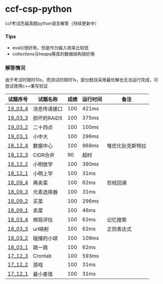 # ccf-csp-python
ccf考试历届真题python语言解答（持续更新中）
### Tips
* eval()很好用，但是作为输入效率比较低
* collections与heapq等库的数据结构很好用
### 解答情况
由于考试时限时10s，而测试时限时1s，部分题目采用最优解也无法运行完成，可尝试使用c++重写验证  

| 试题序号                        | 试题名称     | 成绩 | 运行时间 | 备注             |
| ------------------------------- | ------------ | ---- | -------- | ---------------- |
| [19_03_4](./19_03_4/19_03_4.py) | 消息传递接口 | 100  | 421ms    |                  |
| [19_03_3](./19_03_3/19_03_3.py) | 损坏的RAID5  | 100  | 375ms    |                  |
| [19_03_2](./19_03_2/19_03_2.py) | 二十四点     | 100  | 100ms    |                  |
| [19_03_1](./19_03_1/19_03_1.py) | 小中大       | 100  | 296ms    |                  |
| [18_12_4](./18_12_4/18_12_4.py) | 数据中心     | 100  | 968ms    | 堆优化狄克斯特拉 |
| [18_12_3](./18_12_3/18_12_3.py) | CIDR合并     | 90   | 超时     |                  |
| [18_12_2](./18_12_2/18_12_2.py) | 小明放学     | 100  | 390ms    |                  |
| [18_12_1](./18_12_1/18_12_1.py) | 小明上学     | 100  | 31ms     |                  |
| [18_09_4](./18_09_4/18_09_4.py) | 再卖菜       | 100  | 62ms     | 剪枝回溯         |
| [18_09_3](./18_09_3/18_09_3.py) | 元素选择器   | 100  | 31ms     |                  |
| [18_09_2](./18_09_2/18_09_2.py) | 买菜         | 100  | 296ms    |                  |
| [18_09_1](./18_09_1/18_09_1.py) | 卖菜         | 100  | 46ms     |                  |
| [18_03_4](./18_03_4/18_03_4.py) | 棋局评估     | 100  | 62ms     | 记忆搜索         |
| [18_03_3](./18_03_3/18_03_3.py) | url映射      | 100  | 62ms     | 正则表达式       |
| [18_03_2](./18_03_2/18_03_2.py) | 碰撞的小球   | 100  | 109ms    |                  |
| [18_03_1](./18_03_1/18_03_1.py) | 跳一跳       | 100  | 62ms     |                  |
| [17_12_3](./17_12_3/17_12_3.py) | Crontab      | 100  | 593ms    |                  |
| [17_12_2](./17_12_2/17_12_2.py) | 游戏         | 100  | 31ms     |                  |
| [17_12_1](./17_12_1/17_12_1.py) | 最小差值     | 100  | 31ms     |                  |
